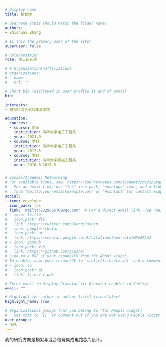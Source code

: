 ```yaml
---
# Display name
title: 张智帅

# Username (this should match the folder name)
authors:
- Zhishuai Zhang

# Is this the primary user of the site?
superuser: false

# Role/position
role: 博士研究生

# # Organizations/Affiliations
# organizations:
# - name: 
#   url: ""

# Short bio (displayed in user profile at end of posts)
bio: 

interests:
- 模拟和混合信号集成电路

education:
  courses:
  - course: 博士
    institution: 清华大学电子工程系
    year: 2021.9-
  - course: 本科
    institution: 清华大学电子工程系
    year: 2017.5-
  - course: 本科
    institution: 清华大学机械工程系
    year: 2016.8-2017.5


# Social/Academic Networking
# For available icons, see: https://sourcethemes.com/academic/docs/page-builder/#icons
#   For an email link, use "fas" icon pack, "envelope" icon, and a link in the
#   form "mailto:your-email@example.com" or "#contact" for contact widget.
social:
- icon: envelope
  icon_pack: fas
  link: 'mailto:2829565769@qq.com'  # For a direct email link, use "mailto:test@example.org".
# - icon: twitter
#   icon_pack: fab
#   link: https://twitter.com/GeorgeCushen
# - icon: google-scholar
#   icon_pack: ai
#   link: https://scholar.google.co.uk/citations?user=sIwtMXoAAAAJ
# - icon: github
#   icon_pack: fab
#   link: https://github.com/gcushen
# Link to a PDF of your resume/CV from the About widget.
# To enable, copy your resume/CV to `static/files/cv.pdf` and uncomment the lines below.
# - icon: cv
#   icon_pack: ai
#   link: files/cv.pdf

# Enter email to display Gravatar (if Gravatar enabled in Config)
email: ""

# Highlight the author in author lists? (true/false)
highlight_name: true

# Organizational groups that you belong to (for People widget)
#   Set this to `[]` or comment out if you are not using People widget.
user_groups:
- 团队
---
```


我的研究方向是模拟与混合信号集成电路芯片设计。